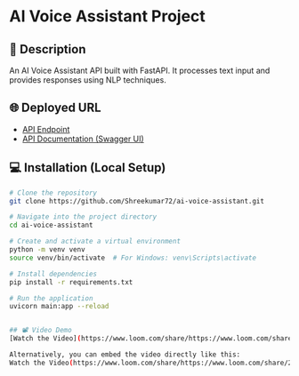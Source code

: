 # AI Voice Assistant Project

## 📜 Description
An AI Voice Assistant API built with FastAPI. It processes text input and provides responses using NLP techniques.

## 🌐 Deployed URL
- [API Endpoint](https://ai-voice-assistant-production-42b1.up.railway.app)
- [API Documentation (Swagger UI)](https://ai-voice-assistant-production-42b1.up.railway.app/docs/)

## 💻 Installation (Local Setup)
```bash
# Clone the repository
git clone https://github.com/Shreekumar72/ai-voice-assistant.git

# Navigate into the project directory
cd ai-voice-assistant

# Create and activate a virtual environment
python -m venv venv
source venv/bin/activate  # For Windows: venv\Scripts\activate

# Install dependencies
pip install -r requirements.txt

# Run the application
uvicorn main:app --reload


## 📽️ Video Demo
[Watch the Video](https://www.loom.com/share/https://www.loom.com/share/25e0e5a6b84a4de6b5143661597496c4?sid=a1aa5fef-e374-4ef9-a74a-db445c16720f)

Alternatively, you can embed the video directly like this:
Watch the Video(https://www.loom.com/share/https://www.loom.com/share/25e0e5a6b84a4de6b5143661597496c4?sid=a1aa5fef-e374-4ef9-a74a-db445c16720f)

